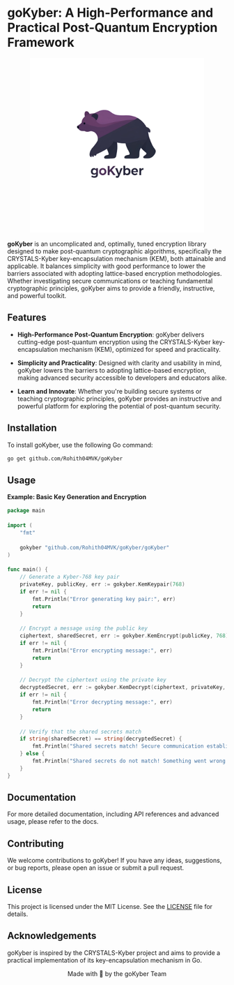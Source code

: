 # goKyber: A High-Performance and Practical Post-Quantum Encryption Framework

<p align="center"> <img src="./docs/assests/images/logo.png" height=400></p>

**goKyber** is an uncomplicated and, optimally, tuned encryption library designed to make post-quantum cryptographic algorithms, specifically the CRYSTALS-Kyber key-encapsulation mechanism (KEM), both attainable and applicable. It balances simplicity with good performance to lower the barriers associated with adopting lattice-based encryption methodologies. Whether investigating secure communications or teaching fundamental cryptographic principles, goKyber aims to provide a friendly, instructive, and powerful toolkit.

## Features
- **High-Performance Post-Quantum Encryption**: goKyber delivers cutting-edge post-quantum encryption using the CRYSTALS-Kyber key-encapsulation mechanism (KEM), optimized for speed and practicality.

- **Simplicity and Practicality**: Designed with clarity and usability in mind, goKyber lowers the barriers to adopting lattice-based encryption, making advanced security accessible to developers and educators alike.

- **Learn and Innovate**: Whether you're building secure systems or teaching cryptographic principles, goKyber provides an instructive and powerful platform for exploring the potential of post-quantum security.

## Installation
To install goKyber, use the following Go command:

```sh
go get github.com/Rohith04MVK/goKyber
```

## Usage
**Example: Basic Key Generation and Encryption**

```go
package main

import (
    "fmt"

    gokyber "github.com/Rohith04MVK/goKyber/goKyber"
)

func main() {
    // Generate a Kyber-768 key pair
    privateKey, publicKey, err := gokyber.KemKeypair(768)
    if err != nil {
        fmt.Println("Error generating key pair:", err)
        return
    }

    // Encrypt a message using the public key
    ciphertext, sharedSecret, err := gokyber.KemEncrypt(publicKey, 768)
    if err != nil {
        fmt.Println("Error encrypting message:", err)
        return
    }

    // Decrypt the ciphertext using the private key
    decryptedSecret, err := gokyber.KemDecrypt(ciphertext, privateKey, 768)
    if err != nil {
        fmt.Println("Error decrypting message:", err)
        return
    }

    // Verify that the shared secrets match
    if string(sharedSecret) == string(decryptedSecret) {
        fmt.Println("Shared secrets match! Secure communication established.")
    } else {
        fmt.Println("Shared secrets do not match! Something went wrong.")
    }
}
```

## Documentation
For more detailed documentation, including API references and advanced usage, please refer to the docs.

## Contributing
We welcome contributions to goKyber! If you have any ideas, suggestions, or bug reports, please open an issue or submit a pull request.

## License
This project is licensed under the MIT License. See the [LICENSE](./LICENSE) file for details.

## Acknowledgements
goKyber is inspired by the CRYSTALS-Kyber project and aims to provide a practical implementation of its key-encapsulation mechanism in Go.

<p align="center">Made with 💜 by the goKyber Team</p>

